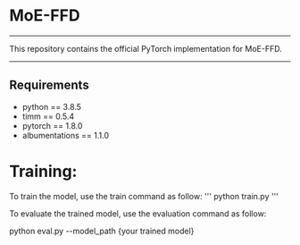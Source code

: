 # MoE-FFD

------
This repository contains the official PyTorch implementation for MoE-FFD.

------

## Requirements
- python == 3.8.5
- timm == 0.5.4
- pytorch == 1.8.0
- albumentations == 1.1.0

# Training:
To train the model, use the train command as follow:
'''
python train.py
'''

To evaluate the trained model, use the evaluation command as follow:

python eval.py --model_path {your trained model}

      
